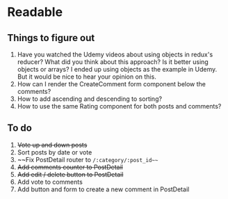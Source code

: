 # Readable

## Things to figure out

1. Have you watched the Udemy videos about using objects in redux's reducer? What did you think about this approach? Is it better using objects or arrays? I ended up using objects as the example in Udemy. But it would be nice to hear your opinion on this.
2. How can I render the CreateComment form component below the comments?
3. How to add ascending and descending to sorting?
4. How to use the same Rating component for both posts and comments?



## To do

1. ~~Vote up and down posts~~
2. Sort posts by date or vote
3. ~~Fix PostDetail router to `/:category/:post_id~~`
4. ~~Add comments counter to PostDetail~~
5. ~~Add edit / delete button to PostDetail~~
6. Add vote to comments
7. Add button and form to create a new comment in PostDetail